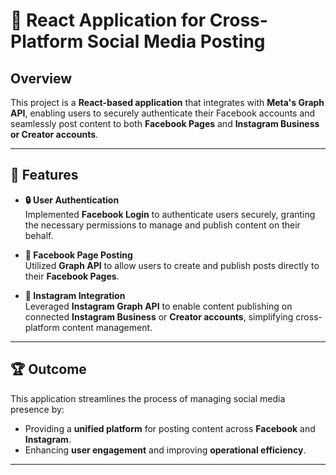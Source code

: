 # 📱 React Application for Cross-Platform Social Media Posting

## Overview

This project is a **React-based application** that integrates with **Meta's Graph API**, enabling users to securely authenticate their Facebook accounts and seamlessly post content to both **Facebook Pages** and **Instagram Business or Creator accounts**.

---

## 🚀 Features

- **🔒 User Authentication**  
  Implemented **Facebook Login** to authenticate users securely, granting the necessary permissions to manage and publish content on their behalf.

- **📄 Facebook Page Posting**  
  Utilized **Graph API** to allow users to create and publish posts directly to their **Facebook Pages**.

- **📸 Instagram Integration**  
  Leveraged **Instagram Graph API** to enable content publishing on connected **Instagram Business** or **Creator accounts**, simplifying cross-platform content management.

---

## 🏆 Outcome

This application streamlines the process of managing social media presence by:

- Providing a **unified platform** for posting content across **Facebook** and **Instagram**.
- Enhancing **user engagement** and improving **operational efficiency**.

---
